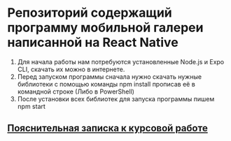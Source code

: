 # Репозиторий содержащий программу мобильной галереи написанной на React Native
1. Для начала работы нам потребуются установленные Node.js и Expo CLI, скачать их можно в интернете.
2. Перед запуском программы сначала нужно скачать нужные библиотеки с помощью команды npm install прописав её в командной строке (Либо в PowerShell)
3. После установки всех библиотек для запуска программы пишем npm start

## [Пояснительная записка к курсовой работе](https://github.com/Kompanion8/gallery/blob/main/%D0%9A%D0%A0_%D0%A1%D1%83%D1%85%D0%BE%D0%BB%D0%BE%D0%B7%D0%BE%D0%B2_%D0%9F%D0%9820-6_%D0%9C%D0%BE%D0%B1%D0%B8%D0%BB%D1%8C%D0%BD%D0%B0%D1%8F%20%D0%B3%D0%B0%D0%BB%D0%B5%D1%80%D0%B5%D1%8F.docx)
